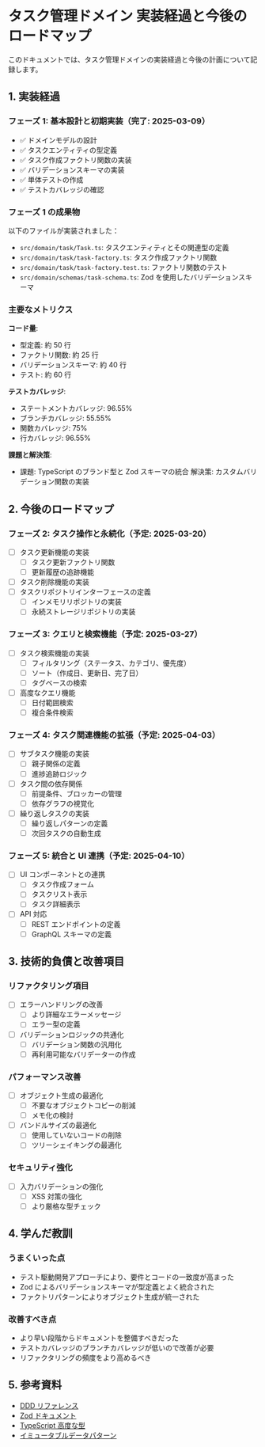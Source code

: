 # タスク管理ドメイン 実装経過と今後のロードマップ

このドキュメントでは、タスク管理ドメインの実装経過と今後の計画について記録します。

## 1. 実装経過

### フェーズ 1: 基本設計と初期実装（完了: 2025-03-09）

- ✅ ドメインモデルの設計
- ✅ タスクエンティティの型定義
- ✅ タスク作成ファクトリ関数の実装
- ✅ バリデーションスキーマの実装
- ✅ 単体テストの作成
- ✅ テストカバレッジの確認

### フェーズ 1 の成果物

以下のファイルが実装されました：

- `src/domain/task/Task.ts`: タスクエンティティとその関連型の定義
- `src/domain/task/task-factory.ts`: タスク作成ファクトリ関数
- `src/domain/task/task-factory.test.ts`: ファクトリ関数のテスト
- `src/domain/schemas/task-schema.ts`: Zod を使用したバリデーションスキーマ

### 主要なメトリクス

**コード量**:

- 型定義: 約 50 行
- ファクトリ関数: 約 25 行
- バリデーションスキーマ: 約 40 行
- テスト: 約 60 行

**テストカバレッジ**:

- ステートメントカバレッジ: 96.55%
- ブランチカバレッジ: 55.55%
- 関数カバレッジ: 75%
- 行カバレッジ: 96.55%

**課題と解決策**:

- 課題: TypeScript のブランド型と Zod スキーマの統合
  解決策: カスタムバリデーション関数の実装

## 2. 今後のロードマップ

### フェーズ 2: タスク操作と永続化（予定: 2025-03-20）

- [ ] タスク更新機能の実装
  - [ ] タスク更新ファクトリ関数
  - [ ] 更新履歴の追跡機能
- [ ] タスク削除機能の実装
- [ ] タスクリポジトリインターフェースの定義
  - [ ] インメモリリポジトリの実装
  - [ ] 永続ストレージリポジトリの実装

### フェーズ 3: クエリと検索機能（予定: 2025-03-27）

- [ ] タスク検索機能の実装
  - [ ] フィルタリング（ステータス、カテゴリ、優先度）
  - [ ] ソート（作成日、更新日、完了日）
  - [ ] タグベースの検索
- [ ] 高度なクエリ機能
  - [ ] 日付範囲検索
  - [ ] 複合条件検索

### フェーズ 4: タスク関連機能の拡張（予定: 2025-04-03）

- [ ] サブタスク機能の実装
  - [ ] 親子関係の定義
  - [ ] 進捗追跡ロジック
- [ ] タスク間の依存関係
  - [ ] 前提条件、ブロッカーの管理
  - [ ] 依存グラフの視覚化
- [ ] 繰り返しタスクの実装
  - [ ] 繰り返しパターンの定義
  - [ ] 次回タスクの自動生成

### フェーズ 5: 統合と UI 連携（予定: 2025-04-10）

- [ ] UI コンポーネントとの連携
  - [ ] タスク作成フォーム
  - [ ] タスクリスト表示
  - [ ] タスク詳細表示
- [ ] API 対応
  - [ ] REST エンドポイントの定義
  - [ ] GraphQL スキーマの定義

## 3. 技術的負債と改善項目

### リファクタリング項目

- [ ] エラーハンドリングの改善
  - [ ] より詳細なエラーメッセージ
  - [ ] エラー型の定義
- [ ] バリデーションロジックの共通化
  - [ ] バリデーション関数の汎用化
  - [ ] 再利用可能なバリデーターの作成

### パフォーマンス改善

- [ ] オブジェクト生成の最適化
  - [ ] 不要なオブジェクトコピーの削減
  - [ ] メモ化の検討
- [ ] バンドルサイズの最適化
  - [ ] 使用していないコードの削除
  - [ ] ツリーシェイキングの最適化

### セキュリティ強化

- [ ] 入力バリデーションの強化
  - [ ] XSS 対策の強化
  - [ ] より厳格な型チェック

## 4. 学んだ教訓

### うまくいった点

- テスト駆動開発アプローチにより、要件とコードの一致度が高まった
- Zod によるバリデーションスキーマが型定義とよく統合された
- ファクトリパターンによりオブジェクト生成が統一された

### 改善すべき点

- より早い段階からドキュメントを整備すべきだった
- テストカバレッジのブランチカバレッジが低いので改善が必要
- リファクタリングの頻度をより高めるべき

## 5. 参考資料

- [DDD リファレンス](https://www.domainlanguage.com/ddd/reference/)
- [Zod ドキュメント](https://github.com/colinhacks/zod)
- [TypeScript 高度な型](https://www.typescriptlang.org/docs/handbook/2/types-from-types.html)
- [イミュータブルデータパターン](https://immutable-js.com/)
